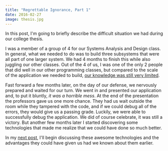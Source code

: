 ```yaml
---
title: "Regrettable Ignorance, Part 1"
date: 2016-02-27
image: thesis.jpg
---
```


In this post, I'm going to briefly describe the difficult situation we had during our college thesis.

I was a member of a group of 4 for our Systems Analysis and Design class. In general, what we needed to do was to build three subsystems that were all part of one larger system. We had 4 months to finish this while also juggling our other classes. Out of the 4 of us, I was one of the only 2 people that did well in our other programming classes, but compared to the scale of the application we needed to build, [our knowledge was still very limited](/blog/educated-but-deprecated).

Fast forward a few months later, on the day of our defense, we nervously prepared and waited for our turn. We went in and presented our application and, to put it bluntly, *it was a horrible mess*. At the end of the presentation the professors gave us one more chance. They had us wait outside the room while they tampered with the code, and if we could debug all of the errors, they would give us a passing grade. Luckily, we were able to successfully debug the application. We did of course celebrate, it was still a victory. But another few months later I started discovering some technologies that made me realize that we could have done so much better.

In my [next post](/blog/regrettable-ignorance-part-2), I'll begin discussing these awesome technologies and the advantages they could have given us had we known about them earlier.

